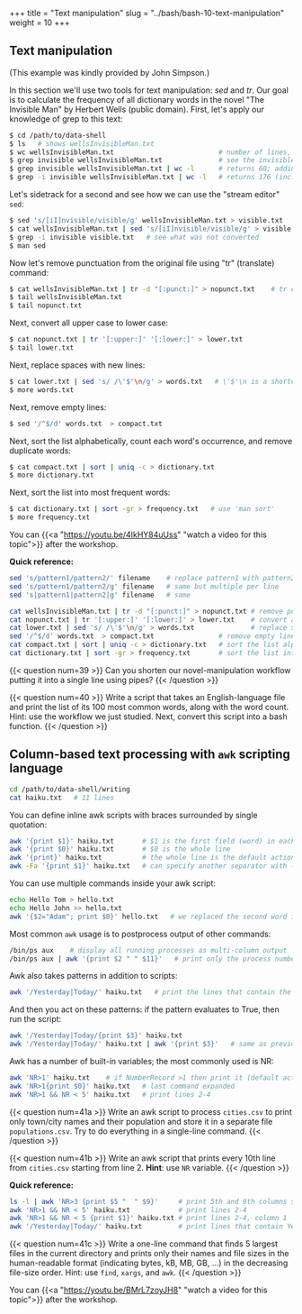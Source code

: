 +++
title = "Text manipulation"
slug = "../bash/bash-10-text-manipulation"
weight = 10
+++

## Text manipulation
<!-- (DH part: the invisible man) -->

(This example was kindly provided by John Simpson.)

In this section we'll use two tools for text manipulation: *sed* and *tr*. Our goal is to calculate the
frequency of all dictionary words in the novel "The Invisible Man" by Herbert Wells (public
domain). First, let's apply our knowledge of grep to this text:

```sh
$ cd /path/to/data-shell
$ ls   # shows wellsInvisibleMan.txt
$ wc wellsInvisibleMan.txt                          # number of lines, words, characters
$ grep invisible wellsInvisibleMan.txt              # see the invisible man
$ grep invisible wellsInvisibleMan.txt | wc -l      # returns 60; adding -w gives the same count
$ grep -i invisible wellsInvisibleMan.txt | wc -l   # returns 176 (includes: invisible Invisible INVISIBLE)
```

Let's sidetrack for a second and see how we can use the "stream editor" `sed`:

```sh
$ sed 's/[iI]nvisible/visible/g' wellsInvisibleMan.txt > visible.txt   # make him visible
$ cat wellsInvisibleMan.txt | sed 's/[iI]nvisible/visible/g' > visible.txt   # this also works (standard input)
$ grep -i invisible visible.txt   # see what was not converted
$ man sed
```

Now let's remove punctuation from the original file using "tr" (translate) command:

```sh
$ cat wellsInvisibleMan.txt | tr -d "[:punct:]" > nopunct.txt    # tr only takes standard input
$ tail wellsInvisibleMan.txt
$ tail nopunct.txt
```

Next, convert all upper case to lower case:

```sh
$ cat nopunct.txt | tr '[:upper:]' '[:lower:]' > lower.txt
$ tail lower.txt
```

Next, replace spaces with new lines:

```sh
$ cat lower.txt | sed 's/ /\'$'\n/g' > words.txt   # \'$'\n is a shortcut for a new line
$ more words.txt
```

Next, remove empty lines:

```sh
$ sed '/^$/d' words.txt  > compact.txt
```

Next, sort the list alphabetically, count each word's occurrence, and remove duplicate words:

```sh
$ cat compact.txt | sort | uniq -c > dictionary.txt
$ more dictionary.txt
```

Next, sort the list into most frequent words:

```sh
$ cat dictionary.txt | sort -gr > frequency.txt   # use 'man sort'
$ more frequency.txt
```

<!-- > **Exercise:** write a script 'countWords.sh' that takes a text file name as an argument, and returns -->
<!-- > the list of its 100 most common words, i.e. the script should be used as `./countWords.sh -->
<!-- > wellsInvisibleMan.txt`. The script should not leave any intermediate files. Or even better, write a -->
<!-- > function 'countWords()' taking a text file name as an argument. -->

<!-- 10-textManipulation.mkv -->
<!-- {{< yt 4IkHY84uUss 63 >}} -->
You can {{<a "https://youtu.be/4IkHY84uUss" "watch a video for this topic">}} after the workshop.

**Quick reference:**
```sh
sed 's/pattern1/pattern2/' filename    # replace pattern1 with pattern2, one per line
sed 's/pattern1/pattern2/g' filename   # same but multiple per line
sed 's|pattern1|pattern2|g' filename   # same

cat wellsInvisibleMan.txt | tr -d "[:punct:]" > nopunct.txt # remove punctuation; tr only takes standard input
cat nopunct.txt | tr '[:upper:]' '[:lower:]' > lower.txt    # convert all upper case to lower case
cat lower.txt | sed 's/ /\'$'\n/g' > words.txt              # replace spaces with new lines
sed '/^$/d' words.txt  > compact.txt                # remove empty lines
cat compact.txt | sort | uniq -c > dictionary.txt   # sort the list alphabetically, count each word's occurrence
cat dictionary.txt | sort -gr > frequency.txt       # sort the list into most frequent words
```



{{< question num=39 >}}
Can you shorten our novel-manipulation workflow putting it into a single line using pipes?
{{< /question >}}

<!-- ```sh -->
<!-- cat wellsInvisibleMan.txt | tr -d "[:punct:]" | tr '[:upper:]' '[:lower:]' | \ -->
<!--   sed 's/ /\'$'\n/g' | sed '/^$/d' | sort | uniq -c | sort -gr > frequency.txt -->
<!-- ``` -->



{{< question num=40 >}}
Write a script that takes an English-language file and print the list of its 100 most common words, along with
the word count. Hint: use the workflow we just studied. Next, convert this script into a bash function.
{{< /question >}}







## Column-based text processing with `awk` scripting language

```sh
cd /path/to/data-shell/writing
cat haiku.txt   # 11 lines
```

You can define inline awk scripts with braces surrounded by single quotation:

```sh
awk '{print $1}' haiku.txt       # $1 is the first field (word) in each line => processing columns
awk '{print $0}' haiku.txt       # $0 is the whole line
awk '{print}' haiku.txt          # the whole line is the default action
awk -Fa '{print $1}' haiku.txt   # can specify another separator with -F ("a" in this case)
```

You can use multiple commands inside your awk script:

```sh
echo Hello Tom > hello.txt
echo Hello John >> hello.txt
awk '{$2="Adam"; print $0}' hello.txt   # we replaced the second word in each line with "Adam"
```

Most common `awk` usage is to postprocess output of other commands:

```sh
/bin/ps aux    # display all running processes as multi-column output
/bin/ps aux | awk '{print $2 " " $11}'   # print only the process number and the command
```

Awk also takes patterns in addition to scripts:

```sh
awk '/Yesterday|Today/' haiku.txt   # print the lines that contain the words Yesterday or Today
```

And then you act on these patterns: if the pattern evaluates to True, then run the script:

```sh
awk '/Yesterday|Today/{print $3}' haiku.txt
awk '/Yesterday|Today/' haiku.txt | awk '{print $3}'   # same as previous line
```

Awk has a number of built-in variables; the most commonly used is NR:

```sh
awk 'NR>1' haiku.txt    # if NumberRecord >1 then print it (default action), i.e. skip the first line
awk 'NR>1{print $0}' haiku.txt   # last command expanded
awk 'NR>1 && NR < 5' haiku.txt   # print lines 2-4
```

{{< question num=41a >}}
Write an awk script to process `cities.csv` to print only town/city names and their
population and store it in a separate file `populations.csv`. Try to do everything in a single-line
command.
{{< /question >}}

{{< question num=41b >}}
Write an awk script that prints every 10th line from `cities.csv` starting from line 2. **Hint**: use `NR`
variable.
{{< /question >}}

**Quick reference:**
```sh
ls -l | awk 'NR>3 {print $5 "  " $9}'     # print 5th and 9th columns starting with line 4
awk 'NR>1 && NR < 5' haiku.txt            # print lines 2-4
awk 'NR>1 && NR < 5 {print $1}' haiku.txt # print lines 2-4, column 1
awk '/Yesterday|Today/' haiku.txt         # print lines that contain Yesterday or Today
```

{{< question num=41c >}}
Write a one-line command that finds 5 largest files in the current directory and prints only their names and file sizes
in the human-readable format (indicating bytes, kB, MB, GB, ...) in the decreasing file-size order. Hint: use `find`,
`xargs`, and `awk`.
{{< /question >}}




<!-- 10-awk.mkv -->
<!-- {{< yt BMrL7zoyJH8 63 >}} -->
You can {{<a "https://youtu.be/BMrL7zoyJH8" "watch a video for this topic">}} after the workshop.
